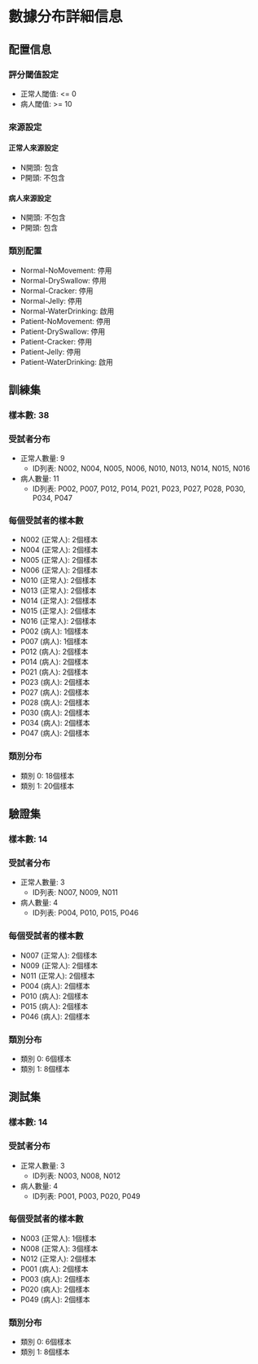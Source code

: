 # 數據分布詳細信息

## 配置信息

### 評分閾值設定
- 正常人閾值: <= 0
- 病人閾值: >= 10

### 來源設定
#### 正常人來源設定
- N開頭: 包含
- P開頭: 不包含

#### 病人來源設定
- N開頭: 不包含
- P開頭: 包含

### 類別配置
- Normal-NoMovement: 停用
- Normal-DrySwallow: 停用
- Normal-Cracker: 停用
- Normal-Jelly: 停用
- Normal-WaterDrinking: 啟用
- Patient-NoMovement: 停用
- Patient-DrySwallow: 停用
- Patient-Cracker: 停用
- Patient-Jelly: 停用
- Patient-WaterDrinking: 啟用

## 訓練集

### 樣本數: 38

### 受試者分布
- 正常人數量: 9
  - ID列表: N002, N004, N005, N006, N010, N013, N014, N015, N016
- 病人數量: 11
  - ID列表: P002, P007, P012, P014, P021, P023, P027, P028, P030, P034, P047

### 每個受試者的樣本數
- N002 (正常人): 2個樣本
- N004 (正常人): 2個樣本
- N005 (正常人): 2個樣本
- N006 (正常人): 2個樣本
- N010 (正常人): 2個樣本
- N013 (正常人): 2個樣本
- N014 (正常人): 2個樣本
- N015 (正常人): 2個樣本
- N016 (正常人): 2個樣本
- P002 (病人): 1個樣本
- P007 (病人): 1個樣本
- P012 (病人): 2個樣本
- P014 (病人): 2個樣本
- P021 (病人): 2個樣本
- P023 (病人): 2個樣本
- P027 (病人): 2個樣本
- P028 (病人): 2個樣本
- P030 (病人): 2個樣本
- P034 (病人): 2個樣本
- P047 (病人): 2個樣本

### 類別分布
- 類別 0: 18個樣本
- 類別 1: 20個樣本

## 驗證集

### 樣本數: 14

### 受試者分布
- 正常人數量: 3
  - ID列表: N007, N009, N011
- 病人數量: 4
  - ID列表: P004, P010, P015, P046

### 每個受試者的樣本數
- N007 (正常人): 2個樣本
- N009 (正常人): 2個樣本
- N011 (正常人): 2個樣本
- P004 (病人): 2個樣本
- P010 (病人): 2個樣本
- P015 (病人): 2個樣本
- P046 (病人): 2個樣本

### 類別分布
- 類別 0: 6個樣本
- 類別 1: 8個樣本

## 測試集

### 樣本數: 14

### 受試者分布
- 正常人數量: 3
  - ID列表: N003, N008, N012
- 病人數量: 4
  - ID列表: P001, P003, P020, P049

### 每個受試者的樣本數
- N003 (正常人): 1個樣本
- N008 (正常人): 3個樣本
- N012 (正常人): 2個樣本
- P001 (病人): 2個樣本
- P003 (病人): 2個樣本
- P020 (病人): 2個樣本
- P049 (病人): 2個樣本

### 類別分布
- 類別 0: 6個樣本
- 類別 1: 8個樣本

